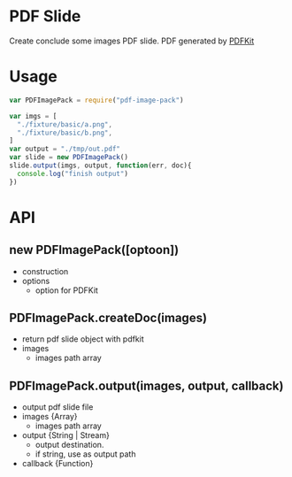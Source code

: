 # PDF Slide
Create conclude some images PDF slide.
PDF generated by [PDFKit](http://pdfkit.org/)

# Usage

```js
var PDFImagePack = require("pdf-image-pack")

var imgs = [
  "./fixture/basic/a.png",
  "./fixture/basic/b.png",
]
var output = "./tmp/out.pdf"
var slide = new PDFImagePack()
slide.output(imgs, output, function(err, doc){
  console.log("finish output")
})

```


# API

## new PDFImagePack([optoon])
- construction
- options
  - option for PDFKit

## PDFImagePack.createDoc(images)
- return pdf slide object with pdfkit
- images
  - images path array

## PDFImagePack.output(images, output, callback)
- output pdf slide file
- images {Array}
  - images path array
- output {String | Stream}
  - output destination.
  - if string, use as output path
- callback {Function}
